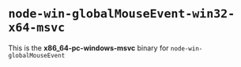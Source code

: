 # `node-win-globalMouseEvent-win32-x64-msvc`

This is the **x86_64-pc-windows-msvc** binary for `node-win-globalMouseEvent`
